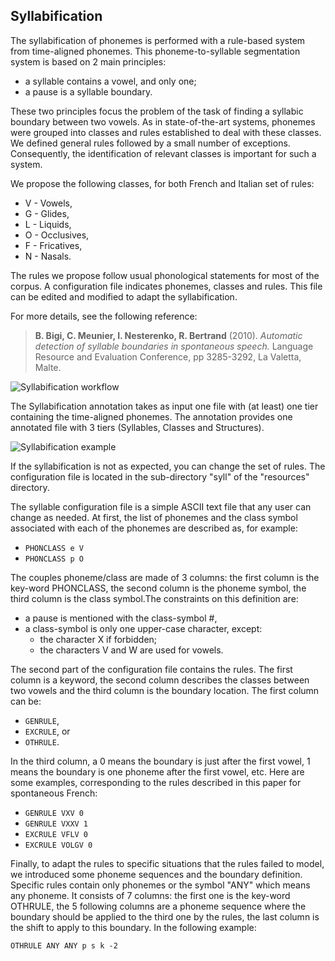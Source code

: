 ## Syllabification

The syllabification of phonemes is performed with a rule-based system from 
time-aligned phonemes. This phoneme-to-syllable segmentation system is based
on 2 main principles:

* a syllable contains a vowel, and only one;
* a pause is a syllable boundary.

These two principles focus the problem of the task of finding a syllabic 
boundary between two vowels. As in state-of-the-art systems, phonemes were 
grouped into classes and rules established to deal with these classes.
We defined general rules followed by a small number of exceptions. 
Consequently, the identification of relevant classes is important 
for such a system.

We propose the following classes, for both French and Italian set of rules:

* V - Vowels, 
* G - Glides,
* L - Liquids,
* O - Occlusives, 
* F - Fricatives,
* N - Nasals.

The rules we propose follow usual phonological statements for most of the 
corpus. A configuration file indicates phonemes, classes and rules. 
This file can be edited and modified to adapt the syllabification.

For more details, see the following reference:

>**B. Bigi, C. Meunier, I. Nesterenko, R. Bertrand** (2010).
>*Automatic detection of syllable boundaries in spontaneous speech.*
>Language Resource and Evaluation Conference, pp 3285-3292, La Valetta, Malte.

![Syllabification workflow](./etc/figures/syllworkflow.bmp)

The Syllabification annotation takes as input one file with (at least) one 
tier containing the time-aligned phonemes.
The annotation provides one annotated file with 3 tiers (Syllables, Classes
and Structures).

![Syllabification example](./etc/screenshots/syll-example.png)

If the syllabification is not as expected, you can change the set of rules.
The configuration file is located in the sub-directory "syll" of the
"resources" directory.

The syllable configuration file is a simple ASCII text file that any user can 
change as needed. At first, the list of phonemes and the class symbol 
associated with each of the phonemes are described as, for example:

* `PHONCLASS e V`
* `PHONCLASS p O`

The couples phoneme/class are made of 3 columns: the first column is the 
key-word PHONCLASS, the second column is the phoneme symbol, the third column 
is the class symbol.The constraints on this definition are: 

* a pause is mentioned with the class-symbol #,
* a class-symbol is only one upper-case character, except:
    * the character X if forbidden;
    * the characters V and W are used for vowels.   

The second part of the configuration file contains the rules. 
The first column is a keyword, the second column describes the classes between 
two vowels and the third column is the boundary location. 
The first column can be:

* `GENRULE`,
* `EXCRULE`, or
* `OTHRULE`.

In the third column, a 0 means the boundary is just after the first vowel, 
1 means the boundary is one phoneme after the first vowel, etc. 
Here are some examples, corresponding to the rules described in this paper 
for spontaneous French:

* `GENRULE VXV 0`
* `GENRULE VXXV 1`
* `EXCRULE VFLV 0`
* `EXCRULE VOLGV 0`

Finally, to adapt the rules to specific situations that the rules failed to 
model, we introduced some phoneme sequences and the boundary definition. 
Specific rules contain only phonemes or the symbol "ANY" which means any 
phoneme. It consists of 7 columns: the first one is the key-word OTHRULE, 
the 5 following columns are a phoneme sequence where the boundary should be 
applied to the third one by the rules, the last column is the shift to apply 
to this boundary. In the following example: 

`OTHRULE ANY ANY p s k -2`
